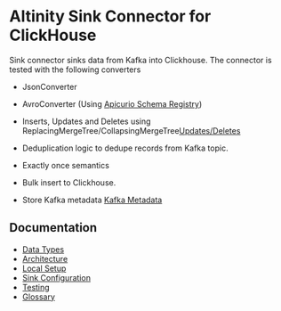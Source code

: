 # Altinity Sink Connector for ClickHouse

Sink connector sinks data from Kafka into Clickhouse.
The connector is tested with the following converters
- JsonConverter
- AvroConverter (Using [Apicurio Schema Registry](https://www.apicur.io/registry/))


- Inserts, Updates and Deletes using ReplacingMergeTree/CollapsingMergeTree[Updates/Deletes](doc/mutable_data.md)
- Deduplication logic to dedupe records from Kafka topic.
- Exactly once semantics 
- Bulk insert to Clickhouse.
- Store Kafka metadata [Kafka Metadata](doc/Kafka_metadata.md)



## Documentation
- [Data Types](doc/DataTypes.md)
- [Architecture](doc/architecture.md)
- [Local Setup](doc/setup.md)
- [Sink Configuration](doc/sink_configuration.md)
- [Testing](doc/TESTING.md)
- [Glossary](doc/glossary.md)
